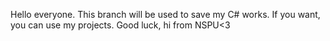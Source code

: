 Hello everyone. This branch will be used to save my C# works. If you want, you can use my projects. Good luck, hi from NSPU<3
